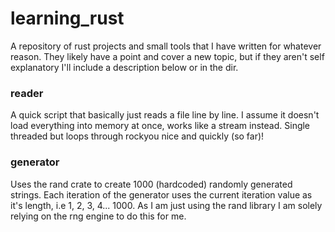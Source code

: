 # learning_rust

A repository of rust projects and small tools that I have written for whatever reason. They likely have a point and cover a new topic, but if they aren't self explanatory I'll include a description below or in the dir.

### reader
A quick script that basically just reads a file line by line. I assume it doesn't load everything into memory at once, works like a stream instead. Single threaded but loops through rockyou nice and quickly (so far)!

### generator
Uses the rand crate to create 1000 (hardcoded) randomly generated strings. Each iteration of the generator uses the current iteration value as it's length, i.e 1, 2, 3, 4... 1000. As I am just using the rand library I am solely relying on the rng engine to do this for me.
